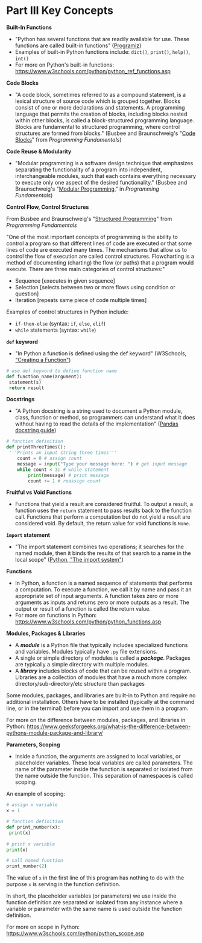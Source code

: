 # Part III Key Concepts

**Built-In Functions**
- "Python has several functions that are readily available for use. These functions are called built-in functions" ([Programiz](https://www.programiz.com/python-programming/methods/built-in))
- Examples of built-in Python functions include: `dict()`, `print()`, `help()`, `int()`
- For more on Python's built-in functions: https://www.w3schools.com/python/python_ref_functions.asp

**Code Blocks**
- "A code block, sometimes referred to as a compound statement, is a lexical structure of source code which is grouped together. Blocks consist of one or more declarations and statements. A programming language that permits the creation of blocks, including blocks nested within other blocks, is called a block-structured programming language. Blocks are fundamental to structured programming, where control structures are formed from blocks." (Busbee and Braunschweig's "[Code Blocks](https://press.rebus.community/programmingfundamentals/chapter/code-blocks/)" from *Programming Fundamentals*)

**Code Reuse & Modularity**
- "Modular programming is a software design technique that emphasizes separating the functionality of a program into independent, interchangeable modules, such that each contains everything necessary to execute only one aspect of the desired functionality." (Busbee and Braunschweig's "[Modular Programming](https://press.rebus.community/programmingfundamentals/chapter/modular-programming/)," in *Programming Fundamentals*)

**Control Flow, Control Structures**

From Busbee and Braunschweig's "[Structured Programming](https://press.rebus.community/programmingfundamentals/chapter/structured-programming/)" from *Programming Fundamentals*
    
"One of the most important concepts of programming is the ability to control a program so that different lines of code are executed or that some lines of code are executed many times. The mechanisms that allow us to control the flow of execution are called control structures. Flowcharting is a method of documenting (charting) the flow (or paths) that a program would execute. There are three main categories of control structures:"
  * Sequence [executes in given sequence]
  * Selection [selects between two or more flows using condition or question]
  * Iteration [repeats same piece of code multiple times]
    
Examples of control structures in Python include:
- `if-then-else` (syntax: `if`, `else`, `elif`)
- `while` statements (syntax: `while`)


**`def` keyword**
- "In Python a function is defined using the def keyword" (W3Schools, ["Creating a Function"](https://www.w3schools.com/python/python_functions.asp))

```Python
# use def keyword to define function name
def function_name(argument):
 statement(s)
 return result
```

**Docstrings**
- "A Python docstring is a string used to document a Python module, class, function or method, so programmers can understand what it does without having to read the details of the implementation" ([Pandas docstring guide](https://pandas.pydata.org/docs/development/contributing_docstring.html))

```Python
# function definition
def printThreeTimes():
 '''Prints an input string three times'''
    count = 0 # assign count
    message = input("Type your message here: ") # get input message
    while count < 3: # while statement
        print(message) # print message
        count += 1 # reassign count
```

**Fruitful vs Void Functions**
- Functions that yield a result are considered fruitful. To output a result, a function uses the `return` statement to pass results back to the function call. Functions that perform a computation but do not yield a result are considered void. By default, the return value for void functions is `None`.

**`import` statement**
- "The import statement combines two operations; it searches for the named module, then it binds the results of that search to a name in the local scope" ([Python, "The import system"](https://docs.python.org/3/reference/import.html))

**Functions**
- In Python, a function is a named sequence of statements that performs a computation. To execute a function, we call it by name and pass it an appropriate set of input arguments. A function takes zero or more arguments as inputs and returns zero or more outputs as a result. The output or result of a function is called the return value.
- For more on functions in Python: https://www.w3schools.com/python/python_functions.asp

**Modules, Packages & Libraries**
- A ***module*** is a Python file that typically includes specialized functions and variables. Modules typically have `.py` file extensions.
- A single or simple directory of modules is called a ***package***. Packages are typically a simple directory with multiple modules.
- A ***library*** includes blocks of code that can be reused within a program. Libraries are a collection of modules that have a much more complex directory/sub-directory/etc structure than packages

Some modules, packages, and libraries are built-in to Python and require no additional installation. Others have to be installed (typically at the command line, or in the terminal) before you can import and use them in a program.

For more on the difference between modules, packages, and libraries in Python: https://www.geeksforgeeks.org/what-is-the-difference-between-pythons-module-package-and-library/

**Parameters, Scoping**
- Inside a function, the arguments are assigned to local variables, or placeholder variables. These local variables are called parameters. The name of the parameter inside the function is separated or isolated from the name outside the function. This separation of namespaces is called scoping.

An example of scoping:

```Python
# assign x variable
x = 1

# function definition
def print_number(x):
 print(x)
 
# print x variable
print(x)

# call named function
print_number(2)
```

The value of `x` in the first line of this program has nothing to do with the purpose `x` is serving in the function definition.

In short, the placeholder variables (or parameters) we use inside the function definition are separated or isolated from any instance where a variable or parameter with the same name is used outside the function definition.

For more on scope in Python: https://www.w3schools.com/python/python_scope.asp
